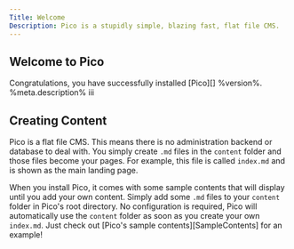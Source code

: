 ```yaml
---
Title: Welcome
Description: Pico is a stupidly simple, blazing fast, flat file CMS.
---
```


## Welcome to Pico

Congratulations, you have successfully installed [Pico][] %version%.
%meta.description% <!-- replaced by the above Description header -->
iii
## Creating Content

Pico is a flat file CMS. This means there is no administration backend or
database to deal with. You simply create `.md` files in the `content` folder
and those files become your pages. For example, this file is called `index.md`
and is shown as the main landing page.

When you install Pico, it comes with some sample contents that will display
until you add your own content. Simply add some `.md` files to your `content`
folder in Pico's root directory. No configuration is required, Pico will
automatically use the `content` folder as soon as you create your own
`index.md`. Just check out [Pico's sample contents][SampleContents] for an
example!
